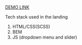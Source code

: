 [DEMO LINK](https://aleksey-10.github.io/layout_dia/)

Tech stack used in the landing
1. HTML/CSS(SCSS)
2. BEM
3. JS (dropdown menu and slider)
